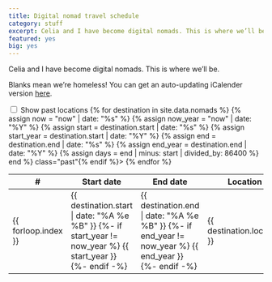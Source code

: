 ```yaml
---
title: Digital nomad travel schedule
category: stuff
excerpt: Celia and I have become digital nomads. This is where we’ll be.
featured: yes
big: yes
---
```


Celia and I have become digital nomads. This is where we’ll be.

Blanks mean we’re homeless! You can get an auto-updating iCalender version [here](/nomads.ical).

<style type="text/css">
table tr.past { display: none }
#show_past:checked ~ table tr.past { display: table-row }
</style>

<div>
<input id="show_past" type="checkbox">
<label for="show_past">Show past locations</label>

<table>
  <thead>
    <tr><th>#</th><th>Start date</th><th>End date</th><th>Location</th><th>Days</th></tr>
  </thead>
  <tbody>
    {% for destination in site.data.nomads %}
    {% assign now = "now" | date: "%s" %}
    {% assign now_year = "now" | date: "%Y" %}
    {% assign start = destination.start | date: "%s" %}
    {% assign start_year = destination.start | date: "%Y" %}
    {% assign end = destination.end | date: "%s" %}
    {% assign end_year = destination.end | date: "%Y" %}
    {% assign days = end | minus: start | divided_by: 86400 %}
    <tr{% if now > end %} class="past"{% endif %}>
      <td>{{ forloop.index }}</td>
      <td><time datetime="{{ destination.start | date: "%Y-%m-%d" }}">
        {{ destination.start | date: "%A %e %B" }}
        {%- if start_year != now_year %} {{ start_year }}{%- endif -%}
      </time></td>
      <td><time datetime="{{ destination.end | date: "%Y-%m-%d" }}">
        {{ destination.end | date: "%A %e %B" }}
        {%- if end_year != now_year %} {{ end_year }}{%- endif -%}
      </time></td>
      <td>{{ destination.location }}</td>
      <td>{{ days }}</td>
    </tr>
    {% endfor %}
  </tbody>
</table>
</div>
